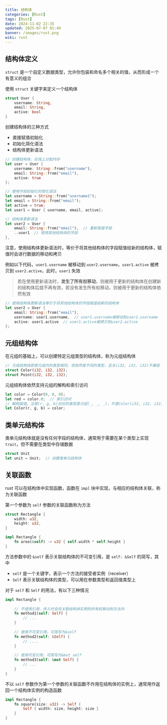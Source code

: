```yaml
---
title: 结构体
categories: [Rust]
tags: [Rust]
date: 2024-11-02 22:35
updated: 2025-07-07 01:49
banner: /images/rust.png
wiki: rust
---
```

## 结构体定义

`struct` 是一个自定义数据类型，允许你包装和命名多个相关的值，从而形成一个有意义的组合

使用 `struct` 关键字来定义一个结构体

```rust
struct User {
    username: String,
    email: String,
    active: bool
}
```

创建结构体的三种方式

- 直接赋值初始化
- 初始化简化语法
- 结构体更新语法

```rust
// 创建结构体，在栈上分配内存
let user = User {
    username: String::from("username"),
    email: String::from("email"),
    active: true
};

// 使用字段初始化的简化语法
let username = String::from("username1");
let email = String::from("email");
let active = true;
let user1 = User { username, email, active};

// 结构体更新语法
let user2 = User {
    email: String::from("email"),  // 重新赋值字段
    ..user1  // 使用其他结构体的字段
},
```

注意，使用结构体更新语法时，等价于将其他结构体的字段赋值给新的结构体，赋值时会进行数据的移动和拷贝

例如以下代码，`user1.username` 被移动到 `user2.username`，`user1.active` 被拷贝到 `user2.active`，此时，`user1` 失效

> 若在使用更新语法时，**发生了所有权移动**，则被用于更新的结构体在创建新的结构体后就不再有效，若没有发生所有权移动，则被用于更新的结构体依然有效

```rust
// 使用结构体更新语法等价于将其他结构体的字段赋值给新的结构体
let user2 = User {
    email: String::from("email"),
    username: user1.username,  // user1.username被移动到user2.username
    active: user1.active  // user1.active被拷贝到user2.active
};
```

## 元组结构体

在元组的基础上，可以创建特定元组类型的结构体，称为元组结构体

```rust
// 元组结构体即使元组内的类型相同，但依然是不同的类型，且与(i32, i32, i32)不兼容
struct Color(i32, i32, i32);
struct Point(i32, i32, i32);
```

元组结构体依然支持元组的解构和索引访问

```rust
let color = Color(0, 0, 0);
let red = color.0;  // 索引访问
// 解构赋值，注意(r, g, b)对应的类型是元组(_, _, _)，不是Color(i32, i32, i32)
let Color(r, g, b) = color;
```

## 类单元结构体

类单元结构体就是没有任何字段的结构体，通常用于需要在某个类型上实现 `trait`，但不需要在类型中存储数据

```rust
struct Unit
let unit = Unit;  // 创建类单元结构体
```

## 关联函数

rust 可以在结构体中实现函数，函数在 `impl` 块中实现，与相应的结构体关联，称为关联函数

第一个参数为 `self` 参数的关联函数称为方法

```rust
struct Rectangle {
    width: u32,
    height: u32,
}

impl Rectangle {
    fn area(&self) -> u32 { self.width * self.height }
}
```

方法参数中的 `&self` 表示关联结构体的不可变引用，是 `self: &Self` 的简写，其中

- `self` 是一个关键字，表示一个方法的接受者实例（receiver）
- `Self` 表示关联结构体的类型，可以用在参数类型和返回值类型上

对于 `self` 和 `Self` 的用法，有以下三种情况

```rust
impl Rectangle {
    
    // 不使用引用，传入时会将关联结构体实例的所有权移动到方法内
    fn method1(self: Self) {
        // ...
    }
    
    // 使用不可变引用，可简写为&self
    fn method2(self: &Self) {
        // ....
    }
    
    // 使用可变引用，可简写为&mut self
    fn method3(self: &mut Self) {
        // ...
    }
}
```

不以 `self` 参数作为第一个参数的关联函数不作用在结构体的实例上，通常用作返回一个结构体实例的构造函数

```rust
impl Rectangle {
    fn square(size: u32) -> Self {
        Self { width: size, height: size }
    }
}
```
